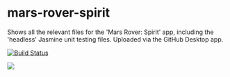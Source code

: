 # mars-rover-spirit

Shows all the relevant files for the 'Mars Rover: Spirit' app, including the 'headless' Jasmine unit testing files.  Uploaded via the GitHub Desktop app.

[![Build Status](https://travis-ci.com/chris-larham-1983/mars-rover-spirit.svg?branch=master)](https://travis-ci.com/chris-larham-1983/mars-rover-spirit)

<img src=https://build.phonegap.com/apps/3736159/badge/1734292681.svg />
